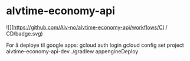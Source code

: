 # alvtime-economy-api

![](https://github.com/Alv-no/alvtime-economy-api/workflows/CI / CD/badge.svg)

For å deploye til google apps:
gcloud auth login
gcloud config set project alvtime-economy-api-dev
./gradlew appengineDeploy